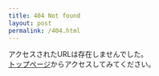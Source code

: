 ```yaml
---
title: 404 Not found
layout: post
permalink: /404.html
---
```

アクセスされたURLは存在しませんでした。  
[トップページ]({{site.github.url}})からアクセスしてみてください。